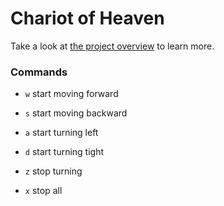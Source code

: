 # Chariot of Heaven

Take a look at [the project overview](project.pdf) to learn more.

### Commands

- `w` start moving forward
- `s` start moving backward

- `a` start turning left
- `d` start turning tight
- `z` stop turning

- `x` stop all

